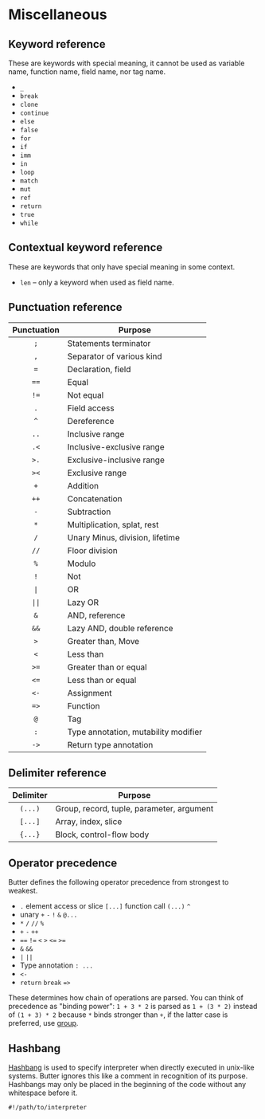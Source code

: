 # Miscellaneous

## Keyword reference

These are keywords with special meaning, it cannot be used as variable name, function name, field name, nor tag name.

- `_`
- `break`
- `clone`
- `continue`
- `else`
- `false`
- `for`
- `if`
- `imm`
- `in`
- `loop`
- `match`
- `mut`
- `ref`
- `return`
- `true`
- `while`

## Contextual keyword reference

These are keywords that only have special meaning in some context.

- `len` &ndash; only a keyword when used as field name.

## Punctuation reference

|    Punctuation    | Purpose                              |
| :---------------: | ------------------------------------ |
|        `;`        | Statements terminator                |
|        `,`        | Separator of various kind            |
|        `=`        | Declaration, field                   |
|       `==`        | Equal                                |
|       `!=`        | Not equal                            |
|        `.`        | Field access                         |
|        `^`        | Dereference                          |
|       `..`        | Inclusive range                      |
|       `.<`        | Inclusive-exclusive range            |
|       `>.`        | Exclusive-inclusive range            |
|       `><`        | Exclusive range                      |
|        `+`        | Addition                             |
|       `++`        | Concatenation                        |
|        `-`        | Subtraction                          |
|        `*`        | Multiplication, splat, rest          |
|        `/`        | Unary Minus, division, lifetime      |
|       `//`        | Floor division                       |
|        `%`        | Modulo                               |
|        `!`        | Not                                  |
|  <code>\|</code>  | OR                                   |
| <code>\|\|</code> | Lazy OR                              |
|        `&`        | AND, reference                       |
|       `&&`        | Lazy AND, double reference           |
|        `>`        | Greater than, Move                   |
|        `<`        | Less than                            |
|       `>=`        | Greater than or equal                |
|       `<=`        | Less than or equal                   |
|       `<-`        | Assignment                           |
|       `=>`        | Function                             |
|        `@`        | Tag                                  |
|        `:`        | Type annotation, mutability modifier |
|       `->`        | Return type annotation               |

## Delimiter reference

| Delimiter | Purpose                                   |
| :-------: | ----------------------------------------- |
|  `(...)`  | Group, record, tuple, parameter, argument |
|  `[...]`  | Array, index, slice                       |
|  `{...}`  | Block, control-flow body                  |

## Operator precedence

Butter defines the following operator precedence from strongest to weakest.

- `.` element access or slice `[...]` function call `(...)` `^`
- unary `+` `-` `!` `&` `@...`
- `*` `/` `//` `%`
- `+` `-` `++`
- `==` `!=` `<` `>` `<=` `>=`
- `&` `&&`
- `|` `||`
- Type annotation `: ...`
- `<-`
- `return` `break` `=>`

These determines how chain of operations are parsed. You can think of precedence as "binding power": `1 + 3 * 2` is parsed as `1 + (3 * 2)` instead of `(1 + 3) * 2` because `*` binds stronger than `+`, if the latter case is preferred, use [group].

[group]: ./group.md

## Hashbang

[Hashbang] is used to specify interpreter when directly executed in unix-like systems. Butter ignores this like a comment in recognition of its purpose. Hashbangs may only be placed in the beginning of the code without any whitespace before it.

```butter
#!/path/to/interpreter
```

[hashbang]: https://en.wikipedia.org/wiki/Shebang_(Unix)
